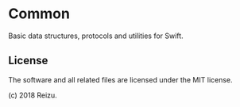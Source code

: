 # Common

Basic data structures, protocols and utilities for Swift.

## License

The software and all related files are licensed under the MIT license.

(c) 2018 Reizu.
